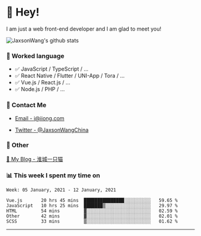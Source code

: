 # 👋 Hey!

I am just a web front-end developer and I am glad to meet you!

![JaxsonWang's github stats](https://github-readme-stats.vercel.app/api?username=JaxsonWang&&show_icons=true&&title_color=1abc9c&&icon_color=1abc9c)


### 📝 Worked language

- ✅ JavaScript / TypeScript / ...
- ✅ React Native / Flutter / UNI-App / Tora / ...
- ✅ Vue.js / React.js / ...
- ✅ Node.js / PHP / ...

### 📮 Contact Me

- [Email - i@iiong.com](mailto:i@iiong.com)

- [Twitter - @JaxsonWangChina](https://twitter.com/JaxsonWangChina)

### 🤪 Other

[📌 My Blog - 淮城一只猫](https://iiong.com)

### 📊 This week I spent my time on

<!--START_SECTION:waka-->
```text
Week: 05 January, 2021 - 12 January, 2021

Vue.js       20 hrs 45 mins  ███████████████░░░░░░░░░░   59.65 % 
JavaScript   10 hrs 25 mins  ███████▒░░░░░░░░░░░░░░░░░   29.97 % 
HTML         54 mins         ▓░░░░░░░░░░░░░░░░░░░░░░░░   02.59 % 
Other        42 mins         ▓░░░░░░░░░░░░░░░░░░░░░░░░   02.01 % 
SCSS         33 mins         ▒░░░░░░░░░░░░░░░░░░░░░░░░   01.62 % 
```
<!--END_SECTION:waka-->

---

